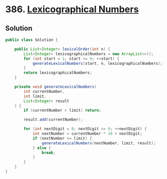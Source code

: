 # 386. [Lexicographical Numbers](https://leetcode.com/problems/lexicographical-numbers/description/?envType=daily-question&envId=2024-09-21)

## Solution

```java
public class Solution {

    public List<Integer> lexicalOrder(int n) {
        List<Integer> lexicographicalNumbers = new ArrayList<>();
        for (int start = 1; start <= 9; ++start) {
            generateLexicalNumbers(start, n, lexicographicalNumbers);
        }
        return lexicographicalNumbers;
    }

    private void generateLexicalNumbers(
        int currentNumber,
        int limit,
        List<Integer> result
    ) {
        if (currentNumber > limit) return;

        result.add(currentNumber);

        for (int nextDigit = 0; nextDigit <= 9; ++nextDigit) {
            int nextNumber = currentNumber * 10 + nextDigit;
            if (nextNumber <= limit) {
                generateLexicalNumbers(nextNumber, limit, result);
            } else {
                break;
            }
        }
    }
}
```
